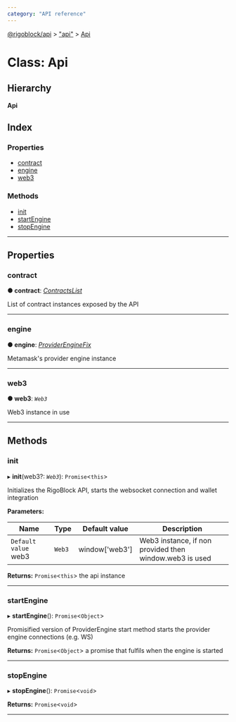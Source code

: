 ```yaml
---
category: "API reference"
---
```



[@rigoblock/api](../quick_start.md) > ["api"](../modules/_api_.md) > [Api](../classes/_api_.api.md)

# Class: Api

## Hierarchy

**Api**

## Index

### Properties

* [contract](_api_.api.md#contract)
* [engine](_api_.api.md#engine)
* [web3](_api_.api.md#web3)

### Methods

* [init](_api_.api.md#init)
* [startEngine](_api_.api.md#startengine)
* [stopEngine](_api_.api.md#stopengine)

---

## Properties

<a id="contract"></a>

###  contract

**● contract**: *[ContractsList](_contracts_contractslist_.contractslist.md)*

List of contract instances exposed by the API

___
<a id="engine"></a>

###  engine

**● engine**: *[ProviderEngineFix](../interfaces/_api_.providerenginefix.md)*

Metamask's provider engine instance

___
<a id="web3"></a>

###  web3

**● web3**: *`Web3`*

Web3 instance in use

___

## Methods

<a id="init"></a>

###  init

▸ **init**(web3?: *`Web3`*): `Promise`<`this`>

Initializes the RigoBlock API, starts the websocket connection and wallet integration

**Parameters:**

| Name | Type | Default value | Description |
| ------ | ------ | ------ | ------ |
| `Default value` web3 | `Web3` |  window[&#x27;web3&#x27;] |  Web3 instance, if non provided then window.web3 is used |

**Returns:** `Promise`<`this`>
the api instance

___
<a id="startengine"></a>

###  startEngine

▸ **startEngine**(): `Promise`<`Object`>

Promisified version of ProviderEngine start method starts the provider engine connections (e.g. WS)

**Returns:** `Promise`<`Object`>
a promise that fulfils when the engine is started

___
<a id="stopengine"></a>

###  stopEngine

▸ **stopEngine**(): `Promise`<`void`>

**Returns:** `Promise`<`void`>

___

